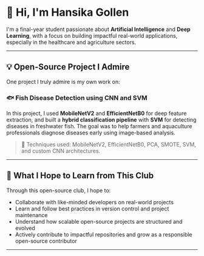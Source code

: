 # 👋 Hi, I'm Hansika Gollen

I'm a final-year student passionate about **Artificial Intelligence** and **Deep Learning**, with a focus on building impactful real-world applications, especially in the healthcare and agriculture sectors.

---

## 💡 Open-Source Project I Admire

One project I truly admire is my own work on:

### 🐟 Fish Disease Detection using CNN and SVM

In this project, I used **MobileNetV2** and **EfficientNetB0** for deep feature extraction, and built a **hybrid classification pipeline** with **SVM** for detecting diseases in freshwater fish. The goal was to help farmers and aquaculture professionals diagnose diseases early using image-based analysis.

> 📌 Techniques used: MobileNetV2, EfficientNetB0, PCA, SMOTE, SVM, and custom CNN architectures.

---

## 🌱 What I Hope to Learn from This Club

Through this open-source club, I hope to:

- Collaborate with like-minded developers on real-world projects
- Learn and follow best practices in version control and project maintenance
- Understand how scalable open-source projects are structured and evolved
- Actively contribute to impactful repositories and grow as a responsible open-source contributor

---



